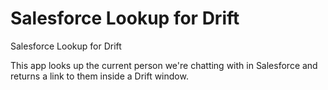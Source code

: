 # Salesforce Lookup for Drift
Salesforce Lookup for Drift

This app looks up the current person we're chatting with in Salesforce and returns a link to them inside a Drift window.